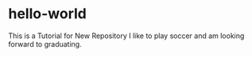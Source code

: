 # hello-world
This is a Tutorial for New Repository
I like to play soccer and am looking forward to graduating.
